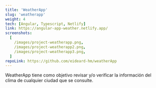 ```yaml
---
title: 'WeatherApp'
slug: 'weatherapp'
weight: 4
tech: [Angular, Typescript, Netlify]
link: https://angular-app-weather.netlify.app/
screenshots:
  [
    /images/project-weatherapp.png,
    /images/project-weatherapp2.png,
    /images/project-weatherapp3.png,
  ]
repoLink: https://github.com/eideard-hm/weatherApp
---
```


WeatherApp tiene como objetivo revisar y/o verificar la información del clima de cualquier ciudad que se consulte.
